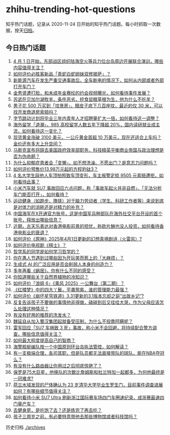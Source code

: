 # zhihu-trending-hot-questions

知乎热门话题，记录从 2020-11-24
日开始的知乎热门话题。每小时抓取一次数据，按天[归档](./archives)。

## 今日热门话题

<!-- BEGIN -->
<!-- 最后更新时间 Wed Apr 02 2025 01:00:42 GMT+0800 (China Standard Time) -->

1. [4 月 1 日开始，东部战区组织陆海空火等兵力位台岛周边开展联合演训，哪些内容值得关注？](https://www.zhihu.com/question/1890305988243974100)
1. [如何评价必胜客新品「青蛇白蛇姐妹双修披萨」？](https://www.zhihu.com/question/1890210127166022700)
1. [新能源汽车在发生严重交通事故后，全车断电的情况下，如何从内部或者外部打开车门？](https://www.zhihu.com/question/15538647270)
1. [金秀贤遭打脸，和未成年金赛纶的约会视频曝光，如何看待事件发展？](https://www.zhihu.com/question/1890155339598492700)
1. [苏武在贝加尔湖牧羊，条件恶劣，挖食鼠粮草根为生，他为什么不吃羊？](https://www.zhihu.com/question/25483987)
1. [男子花 500 万买到「坟景房」，眼皮子底下几百座坟，最近的仅 30 米，可以找开发商退房索赔吗？](https://www.zhihu.com/question/1890062317879780400)
1. [字节跳动计划将毕业三年内青年人才招聘量扩大一倍，如何看待这一调整？](https://www.zhihu.com/question/1890422083986649600)
1. [海外留学「退潮」，985 高校留学人数五年下降超 20%，国内读研就业成主流，如何看待这一变化？](https://www.zhihu.com/question/1890415303156007700)
1. [现货黄金涨破 3100 美元，一公斤黄金首超 10 万美元，现在还适合上车吗？金价还有多大上升空间？](https://www.zhihu.com/question/1890333731467809800)
1. [马斯克宣布将辞去美国政府效率部职务，科技精英平衡商业帝国与政治理想是否为伪命题？](https://www.zhihu.com/question/1890415337503168300)
1. [为什么抑郁症患者会「变懒」，如不想洗澡、不愿出门？是意志力问题吗？](https://www.zhihu.com/question/1890035484564112400)
1. [如何评价预售价13.98万元起的方程豹钛3？](https://www.zhihu.com/question/1890132206229374700)
1. [4 名大学生踩他人车顶拍照致车顶变形，车主报警定损 9505 元索赔遭拒，如何看待此事？](https://www.zhihu.com/question/1890107020075557400)
1. [小米汽车就 SU7 事故回应六点问题，称「事故车起火并非自燃」、「无法分析车门能否打开」，如何看待？](https://www.zhihu.com/question/1890531294682769000)
1. [运动健身（如跑步、撸铁）对于脑力劳动者（学生、科研工作者等）来说到底是对体力的消耗还是对精力的补充？](https://www.zhihu.com/question/1887608561611293400)
1. [中国海军在X开通官方账号，这是中国军兵种部队在海外社交平台开设的首个账号，释放出哪些信息？](https://www.zhihu.com/question/1890332030643971600)
1. [近期，古天乐表达对香港电影前景的担忧，称砍片酬也没人投资，如何看待香港电影业的衰退？](https://www.zhihu.com/question/15708790396)
1. [如何评价《原神》2025年4月1日更新的幻想真境剧诗（火雷风）?](https://www.zhihu.com/question/1890290294706136600)
1. [如何评价电视剧《棋士》？](https://www.zhihu.com/question/1888505705922794000)
1. [哲学系的同学是如何学习哲学的？](https://www.zhihu.com/question/1888589469692692500)
1. [你在愚人节遇到过哪些因为开玩笑而惹上的「大麻烦」？](https://www.zhihu.com/question/15752302401)
1. [生成式 AI 的广泛应用是否会削弱人本身的创造力？](https://www.zhihu.com/question/1889672451044139500)
1. [多年再看《蜗居》，你有什么不同的感受？](https://www.zhihu.com/question/542182284)
1. [你知道哪些关于自然界植物的冷知识？](https://www.zhihu.com/question/63305720)
1. [如何评价「浪姐 6」《乘风 2025》一公舞台（第二期）？](https://www.zhihu.com/question/1888923343664674300)
1. [《红楼梦》中的四大丫鬟，平袭鸳紫，谁的管理能力最强？](https://www.zhihu.com/question/15651737338)
1. [如何评价《崩坏星穹铁道》3.31更新的3.1版本忘却之庭“出故乡记”?](https://www.zhihu.com/question/1890028174504617200)
1. [反复告诉孩子不要做的事情他非得做，磕碰到后又哇哇大哭，作为父母应该怎么处理这种情况？](https://www.zhihu.com/question/1889581579178849800)
1. [有没有好用的推荐的洗发水？](https://www.zhihu.com/question/14992201977)
1. [魏延自从加入蜀汉集团起就备受压制，为什么不投靠阿瞒呢？](https://www.zhihu.com/question/11904101805)
1. [雷军回应「SU7 车祸致 3 死」事故，称小米不会回避，将持续配合警方调查，哪些信息值得关注？](https://www.zhihu.com/question/1890530245590872800)
1. [如何最大程度提高自己的智商？](https://www.zhihu.com/question/658900542)
1. [海警舰艇编队按一个中国原则环台岛执法管控，如何解读？](https://www.zhihu.com/question/1890352310015742000)
1. [有一支极端合理，各司其职，但是队员都无法直接带队的球队，能在NBA夺冠么？](https://www.zhihu.com/question/14042049837)
1. [有没有什么路由器让你用过之后彻底惊艳了？](https://www.zhihu.com/question/592181060)
1. [保罗是75大巨星，他换队的次数比詹姆斯和杜兰特加一起都多，为何他最终是一冠难求?](https://www.zhihu.com/question/1889405390720070400)
1. [荷兰水域发现的尸体确认为 23 岁清华大学毕业生罗生门，目前事件调查进展如何？有哪些细节值得关注？](https://www.zhihu.com/question/1889340664812131800)
1. [如何看待小米 SU7 Ultra 刷新浙江国际赛车场四门车圈速纪录，成浙赛最速四门量产车？](https://www.zhihu.com/question/1888896330866354000)
1. [去健身房，是吃饱了去？还是练完了再去吃？](https://www.zhihu.com/question/15629181089)
1. [孩子三周岁之前，有必要特意带他去那些博物馆或者科技馆吗？](https://www.zhihu.com/question/1889758249126975200)

<!-- END -->

历史归档 [./archives](./archives)
